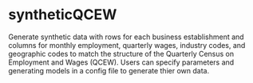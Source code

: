 # syntheticQCEW
Generate synthetic data with rows for each business establishment and columns for monthly employment, quarterly wages, industry codes, and geographic codes to match the structure of the Quarterly Census on Employment and Wages (QCEW). Users can specify parameters and generating models in a config  file to generate thier own data.
